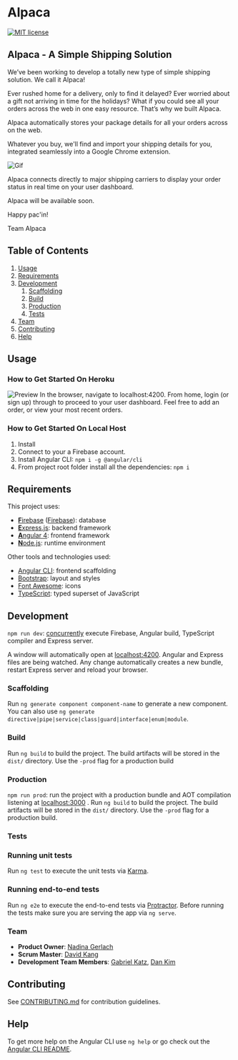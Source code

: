 # Alpaca
[![MIT license](http://img.shields.io/badge/license-MIT-lightgrey.svg)](http://opensource.org/licenses/MIT)

## Alpaca - A Simple Shipping Solution ##
We’ve been working to develop a totally new type of simple shipping solution. We call it Alpaca!

Ever rushed home for a delivery, only to find it delayed?  Ever worried about a gift not arriving in time for the holidays? What if you could see all your orders across the web in one easy resource. That’s why we built Alpaca.

Alpaca automatically stores your package details for all your orders across on the web.

Whatever you buy, we'll find and import your shipping details for you, integrated seamlessly into a Google Chrome extension. 

![Gif](LINK) 

Alpaca connects directly to major shipping carriers to display your order status in real time on your user dashboard.

Alpaca will be available soon. 

Happy pac'in!

Team Alpaca

## Table of Contents

1. [Usage](#Usage)
1. [Requirements](#requirements)
1. [Development](#development)
    1. [Scaffolding](#scaffolding)
    1. [Build](#build)
    1. [Production](#production)
    1. [Tests](#tests)
1. [Team](#team)
1. [Contributing](#contributing)
1. [Help](#help)

## Usage ##
### How to Get Started On Heroku
![Preview](LINK) 
In the browser, navigate to localhost:4200. From home, login (or sign up) through to proceed to your user dashboard. Feel free to add an order, or view your most recent orders. 

### How to Get Started On Local Host
1. Install 
2. Connect to your a Firebase account.
2. Install Angular CLI: `npm i -g @angular/cli`
3. From project root folder install all the dependencies: `npm i`

## Requirements ##
This project uses:
* [**F**irebase](http://www.firebase.com) ([Firebase](https://www.firebase.com)): database
* [**E**xpress.js](http://expressjs.com): backend framework
* [**A**ngular 4](https://angular.io): frontend framework
* [**N**ode.js](https://nodejs.org): runtime environment

Other tools and technologies used:
* [Angular CLI](https://cli.angular.io): frontend scaffolding
* [Bootstrap](http://www.getbootstrap.com): layout and styles
* [Font Awesome](http://fontawesome.io): icons
* [TypeScript](https://www.typescriptlang.org): typed superset of JavaScript

## Development ##
`npm run dev`: [concurrently](https://github.com/kimmobrunfeldt/concurrently) execute Firebase, Angular build, TypeScript compiler and Express server.

A window will automatically open at [localhost:4200](http://localhost:4200). Angular and Express files are being watched. Any change automatically creates a new bundle, restart Express server and reload your browser.

### Scaffolding

Run `ng generate component component-name` to generate a new component. You can also use `ng generate directive|pipe|service|class|guard|interface|enum|module`.

### Build

Run `ng build` to build the project. The build artifacts will be stored in the `dist/` directory. Use the `-prod` flag for a production build

### Production
`npm run prod`: run the project with a production bundle and AOT compilation listening at [localhost:3000](http://localhost:3000) . 
Run `ng build` to build the project. The build artifacts will be stored in the `dist/` directory. Use the `-prod` flag for a production build.

### Tests
### Running unit tests

Run `ng test` to execute the unit tests via [Karma](https://karma-runner.github.io).

### Running end-to-end tests

Run `ng e2e` to execute the end-to-end tests via [Protractor](http://www.protractortest.org/).
Before running the tests make sure you are serving the app via `ng serve`.

### Team
  - __Product Owner__: [Nadina Gerlach](https://github.com/nadinagerlach)
  - __Scrum Master__: [David Kang](https://github.com/davidxkang)
  - __Development Team Members__: [Gabriel Katz](https://github.com/gabekatz), [Dan Kim](https://github.com/dankim9)

## Contributing

See [CONTRIBUTING.md](https://github.com/unexpected-lion/ourglass/blob/master/contributing.md) for contribution guidelines.

## Help

To get more help on the Angular CLI use `ng help` or go check out the [Angular CLI README](https://github.com/angular/angular-cli/blob/master/README.md).
